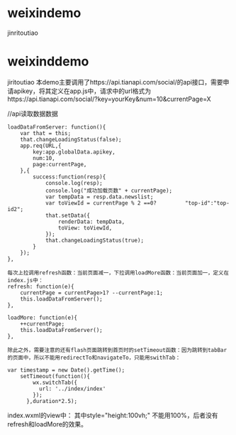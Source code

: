 # weixindemo
jinritoutiao
# weixinddemo
jiritoutiao
本demo主要调用了https://api.tianapi.com/social/的api接口，需要申请apikey，将其定义在app.js中，请求中的url格式为https://api.tianapi.com/social/?key=yourKey&num=10&currentPage=X

//api读取数据数据

    loadDataFromServer: function(){
        var that = this;
        that.changeLoadingStatus(false);
        app.req(URL,{
            key:app.globalData.apikey,
            num:10,
            page:currentPage,
        },{
            success:function(resp){
                console.log(resp);
                console.log("成功加载页数" + currentPage);
                var tempData = resp.data.newslist;
                var toViewId = currentPage % 2 ==0?         "top-id":"top-id2";
                that.setData({
                    renderData: tempData,
                    toView: toViewId,
                });
                that.changeLoadingStatus(true);
            }
        });
    },
    
    每次上拉调用refresh函数：当前页面减一，下拉调用loadMore函数：当前页面加一，定义在index.js中：
    refresh: function(e){
        currentPage = currentPage>1? --currentPage:1;
        this.loadDataFromServer();
    },

    loadMore: function(e){
        ++currentPage;
        this.loadDataFromServer();
    },
    
    除此之外，需要注意的还有flash页面跳转到首页时的setTimeout函数：因为跳转到tabBar的页面中，所以不能用redirectTo和navigateTo，只能用swithTab：
    
    var timestamp = new Date().getTime();
        setTimeout(function(){
            wx.switchTab({
              url: '../index/index'
            });
          },duration*2.5);
          
   index.wxml的view中：
    <scroll-view scroll-y="true" style="height:100vh;" scroll-into-view="{{toView}}" upper-threshold="5" 
      lower-threshold="5" bindscrolltoupper="refresh" bindscrolltolower="loadMore">
  其中style="height:100vh;" 不能用100%，后者没有refresh和loadMore的效果。
  
  
  
    
